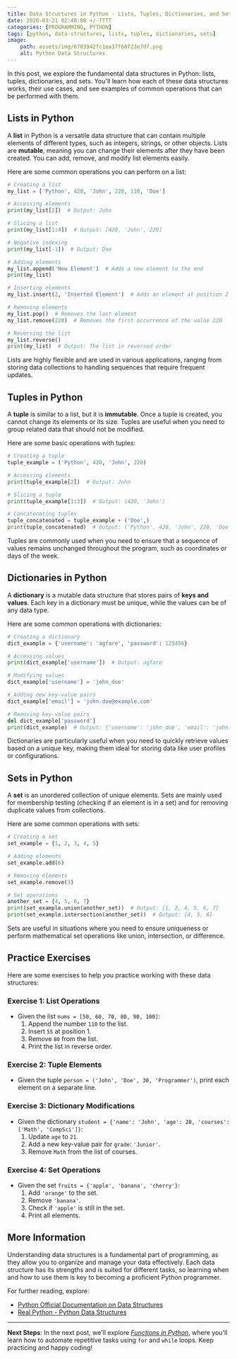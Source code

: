 ```yaml
---
title: Data Structures in Python - Lists, Tuples, Dictionaries, and Sets 
date: 2020-03-21 02:40:00 +/-TTTT
categories: [PROGRAMMING, PYTHON]
tags: [python, data-structures, lists, tuples, dictionaries, sets]
image:
    path: assets/img/6703942fc1ea37f60f23e7d7.png 
    alt: Python Data Structures
---
```


In this post, we explore the fundamental data structures in Python: lists, tuples, dictionaries, and sets. You'll learn how each of these data structures works, their use cases, and see examples of common operations that can be performed with them.

## Lists in Python

A **list** in Python is a versatile data structure that can contain multiple elements of different types, such as integers, strings, or other objects. Lists are **mutable**, meaning you can change their elements after they have been created. You can add, remove, and modify list elements easily.

Here are some common operations you can perform on a list:

```python
# Creating a list
my_list = ['Python', 420, 'John', 220, 110, 'Doe']

# Accessing elements
print(my_list[2])  # Output: John

# Slicing a list
print(my_list[1:4])  # Output: [420, 'John', 220]

# Negative indexing
print(my_list[-1])  # Output: Doe

# Adding elements
my_list.append('New Element')  # Adds a new element to the end
print(my_list)

# Inserting elements
my_list.insert(2, 'Inserted Element')  # Adds an element at position 2

# Removing elements
my_list.pop()  # Removes the last element
my_list.remove(220)  # Removes the first occurrence of the value 220

# Reversing the list
my_list.reverse()
print(my_list)  # Output: The list in reversed order
```

Lists are highly flexible and are used in various applications, ranging from storing data collections to handling sequences that require frequent updates.

## Tuples in Python

A **tuple** is similar to a list, but it is **immutable**. Once a tuple is created, you cannot change its elements or its size. Tuples are useful when you need to group related data that should not be modified.

Here are some basic operations with tuples:

```python
# Creating a tuple
tuple_example = ('Python', 420, 'John', 220)

# Accessing elements
print(tuple_example[2])  # Output: John

# Slicing a tuple
print(tuple_example[1:3])  # Output: (420, 'John')

# Concatenating tuples
tuple_concatenated = tuple_example + ('Doe',)
print(tuple_concatenated)  # Output: ('Python', 420, 'John', 220, 'Doe')
```

Tuples are commonly used when you need to ensure that a sequence of values remains unchanged throughout the program, such as coordinates or days of the week.

## Dictionaries in Python

A **dictionary** is a mutable data structure that stores pairs of **keys and values**. Each key in a dictionary must be unique, while the values can be of any data type.

Here are some common operations with dictionaries:

```python
# Creating a dictionary
dict_example = {'username': 'agfare', 'password': 123456}

# Accessing values
print(dict_example['username'])  # Output: agfare

# Modifying values
dict_example['username'] = 'john_doe'

# Adding new key-value pairs
dict_example['email'] = 'john.doe@example.com'

# Removing key-value pairs
del dict_example['password']
print(dict_example)  # Output: {'username': 'john_doe', 'email': 'john.doe@example.com'}
```

Dictionaries are particularly useful when you need to quickly retrieve values based on a unique key, making them ideal for storing data like user profiles or configurations.

## Sets in Python

A **set** is an unordered collection of unique elements. Sets are mainly used for membership testing (checking if an element is in a set) and for removing duplicate values from collections.

Here are some common operations with sets:

```python
# Creating a set
set_example = {1, 2, 3, 4, 5}

# Adding elements
set_example.add(6)

# Removing elements
set_example.remove(3)

# Set operations
another_set = {4, 5, 6, 7}
print(set_example.union(another_set))  # Output: {1, 2, 4, 5, 6, 7}
print(set_example.intersection(another_set))  # Output: {4, 5, 6}
```

Sets are useful in situations where you need to ensure uniqueness or perform mathematical set operations like union, intersection, or difference.

## Practice Exercises

Here are some exercises to help you practice working with these data structures:

### Exercise 1: List Operations
- Given the list `nums = [50, 60, 70, 80, 90, 100]`:
  1. Append the number `110` to the list.
  2. Insert `55` at position 1.
  3. Remove `80` from the list.
  4. Print the list in reverse order.

### Exercise 2: Tuple Elements
- Given the tuple `person = ('John', 'Doe', 30, 'Programmer')`, print each element on a separate line.

### Exercise 3: Dictionary Modifications
- Given the dictionary `student = {'name': 'John', 'age': 20, 'courses': ['Math', 'CompSci']}`:
  1. Update `age` to `21`.
  2. Add a new key-value pair for `grade`: `'Junior'`.
  3. Remove `Math` from the list of courses.

### Exercise 4: Set Operations
- Given the set `fruits = {'apple', 'banana', 'cherry'}`:
  1. Add `'orange'` to the set.
  2. Remove `'banana'`.
  3. Check if `'apple'` is still in the set.
  4. Print all elements.

## More Information

Understanding data structures is a fundamental part of programming, as they allow you to organize and manage your data effectively. Each data structure has its strengths and is suited for different tasks, so learning when and how to use them is key to becoming a proficient Python programmer.

For further reading, explore:
- [Python Official Documentation on Data Structures](https://docs.python.org/3/tutorial/datastructures.html)
- [Real Python - Python Data Structures](https://realpython.com/python-data-structures/)

---

**Next Steps**: In the next post, we'll explore [*Functions in Python*](https://gaaspkm.online/posts/python-functions/), where you'll learn how to automate repetitive tasks using `for` and `while` loops. Keep practicing and happy coding!
